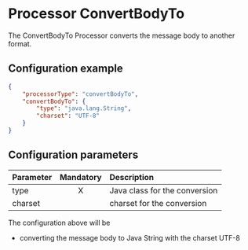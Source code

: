 # Processor ConvertBodyTo
The ConvertBodyTo Processor converts the message body to another format. 

## Configuration example
````json
{
    "processorType": "convertBodyTo",
    "convertBodyTo": {
        "type": "java.lang.String",
        "charset": "UTF-8"
    }
}
````
## Configuration parameters
|Parameter|Mandatory|Description|
|:---|:---:|:---|
|type|X|Java class for the conversion|
|charset| |charset for the conversion|

The configuration above will be
- converting the message body to Java String with the charset UTF-8
